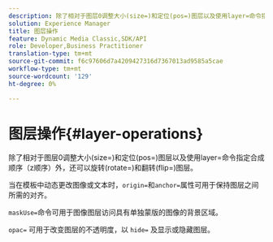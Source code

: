 ```yaml
---
description: 除了相对于图层0调整大小(size=)和定位(pos=)图层以及使用layer=命令指定合成顺序（z顺序）外，还可以旋转(rotate=)和翻转(flip=)图层。
solution: Experience Manager
title: 图层操作
feature: Dynamic Media Classic,SDK/API
role: Developer,Business Practitioner
translation-type: tm+mt
source-git-commit: f6c97606d7a4209427316d7367013ad9585a5cae
workflow-type: tm+mt
source-wordcount: '129'
ht-degree: 0%

---
```



# 图层操作{#layer-operations}

除了相对于图层0调整大小(size=)和定位(pos=)图层以及使用layer=命令指定合成顺序（z顺序）外，还可以旋转(rotate=)和翻转(flip=)图层。

当在模板中动态更改图像或文本时，`origin=`和`anchor=`属性可用于保持图层之间所需的对齐。

`maskUse=`命令可用于图像图层访问具有单独蒙版的图像的背景区域。

`opac=` 可用于改变图层的不透明度，以 `hide=` 及显示或隐藏图层。
